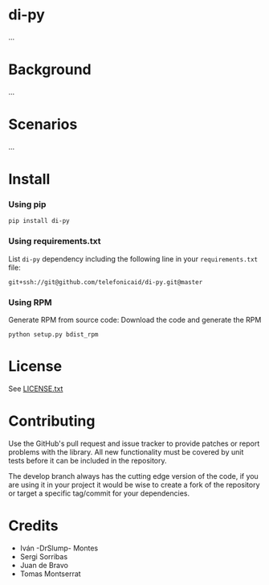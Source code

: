 # di-py

...

# Background

...

# Scenarios

...

# Install


### Using pip

```
pip install di-py
```

### Using requirements.txt

List `di-py` dependency including the following line in your `requirements.txt` file:

```
git+ssh://git@github.com/telefonicaid/di-py.git@master
```


### Using RPM

Generate RPM from source code: Download the code and generate the RPM

```
python setup.py bdist_rpm
```

# License

See [LICENSE.txt](https://github.com/telefonicaid/di-py/blob/master/LICENSE)

# Contributing

Use the GitHub's pull request and issue tracker to provide patches or
report problems with the library. All new functionality must be covered
by unit tests before it can be included in the repository.

The develop branch always has the cutting edge version of the code, if
you are using it in your project it would be wise to create a fork of the
repository or target a specific tag/commit for your dependencies.


# Credits

- Iván -DrSlump- Montes
- Sergi Sorribas
- Juan de Bravo
- Tomas Montserrat
